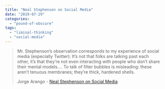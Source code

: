 ```yaml
---
title: "Neal Stephenson on Social Media"
date: "2019-07-29"
categories: 
  - "pound-of-obscure"
tags: 
  - "liminal-thinking"
  - "social-media"
---
```


> Mr. Stephenson’s observation corresponds to my experience of social media (especially Twitter): It’s not that folks are talking past each other, it’s that they’re not even interacting with people who don’t share their mental models.... To talk of filter bubbles is misleading: these aren’t tenuous membranes; they’re thick, hardened shells.
> 
> Jorge Arango - [Neal Stephenson on Social Media](https://jarango.com/2019/07/27/neal-stephenson-on-social-media/)
